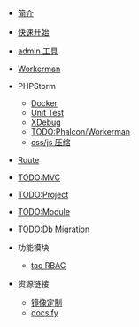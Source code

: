 * [简介](/)
* [快速开始](zh-cn/start.md)
* [admin 工具](zh-cn/admin.md)
* [Workerman](zh-cn/workerman.md)
* PHPStorm
  * [Docker](zh-cn/phpstorm.md)
  * [Unit Test](zh-cn/unittest.md)
  * [XDebug](zh-cn/debug.md)
  * [TODO:Phalcon/Workerman](zh-cn/phar.md)
  * [css/js 压缩](zh-cn/minifying)
* [Route](zh-cn/route.md)
* [TODO:MVC](zh-cn/mvc.md)
* [TODO:Project](zh-cn/project.md)
* [TODO:Module](zh-cn/module.md)
* [TODO:Db Migration](zh-cn/migration.md)

* 功能模块
  
  * [tao RBAC](zh-cn/tao)

* 资源链接

  * [镜像定制](https://github.com/tao996/phalcon-docker-images)
  * [docsify](https://docsify.js.org/#/zh-cn/quickstart)